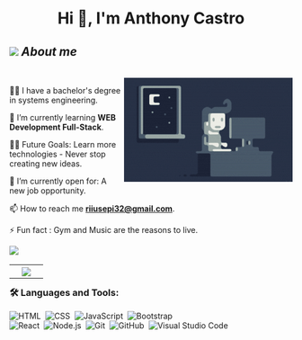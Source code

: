 <h1 align="center">Hi 👋, I'm Anthony Castro</h1>

## <img src="https://media.giphy.com/media/ObNTw8Uzwy6KQ/giphy.gif" width="30px">&nbsp;***About me***

<br>

<img alt="Night Coding" src="https://raw.githubusercontent.com/AVS1508/AVS1508/master/assets/Night-Coding.gif" align="right"/>

👨‍💻 I have a bachelor's degree in systems engineering.

🌱 I’m currently learning **WEB Development Full-Stack**.

💪🏼 Future Goals: Learn more technologies - Never stop creating new ideas.

🌱 I’m currently open for</b>: A new job opportunity.

📫 How to reach me **riiusepi32@gmail.com**.

⚡ Fun fact : Gym and Music are the reasons to live.

<img src="https://user-images.githubusercontent.com/73097560/115834477-dbab4500-a447-11eb-908a-139a6edaec5c.gif"> 

<br>

<table border="0" align="right">
<tr border="0">
  
  <td width="50%" align="center">

  <img  align="center"  src="https://github-readme-stats.anuraghazra1.vercel.app/api/top-langs/?username=AnthonyGiusepe&theme=dark&hide_border=true&no-bg=true&no-frame=true&langs_count=10"/>
  
  </td>
  
</tr>
</table>


<h3 align="left">🛠 Languages and Tools:</h3>

![HTML](https://img.shields.io/badge/-HTML-05122A?style=flat&logo=HTML5)&nbsp;
![CSS](https://img.shields.io/badge/-CSS-05122A?style=flat&logo=CSS3&logoColor=1572B6)&nbsp;
![JavaScript](https://img.shields.io/badge/-JavaScript-05122A?style=flat&logo=javascript)&nbsp;
![Bootstrap](https://img.shields.io/badge/-Bootstrap-05122A?style=flat&logo=bootstrap&logoColor=563D7C)\
![React](https://img.shields.io/badge/-React-05122A?style=flat&logo=react)&nbsp;
![Node.js](https://img.shields.io/badge/-Node.js-05122A?style=flat&logo=node.js)&nbsp;
![Git](https://img.shields.io/badge/-Git-05122A?style=flat&logo=git)&nbsp;
![GitHub](https://img.shields.io/badge/-GitHub-05122A?style=flat&logo=github)&nbsp;
![Visual Studio Code](https://img.shields.io/badge/-Visual%20Studio%20Code-05122A?style=flat&logo=visual-studio-code&logoColor=007ACC)&nbsp;


                  



